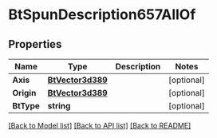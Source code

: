 # BtSpunDescription657AllOf

## Properties

Name | Type | Description | Notes
------------ | ------------- | ------------- | -------------
**Axis** | [**BtVector3d389**](BTVector3d-389.md) |  | [optional] 
**Origin** | [**BtVector3d389**](BTVector3d-389.md) |  | [optional] 
**BtType** | **string** |  | [optional] 

[[Back to Model list]](../README.md#documentation-for-models) [[Back to API list]](../README.md#documentation-for-api-endpoints) [[Back to README]](../README.md)


